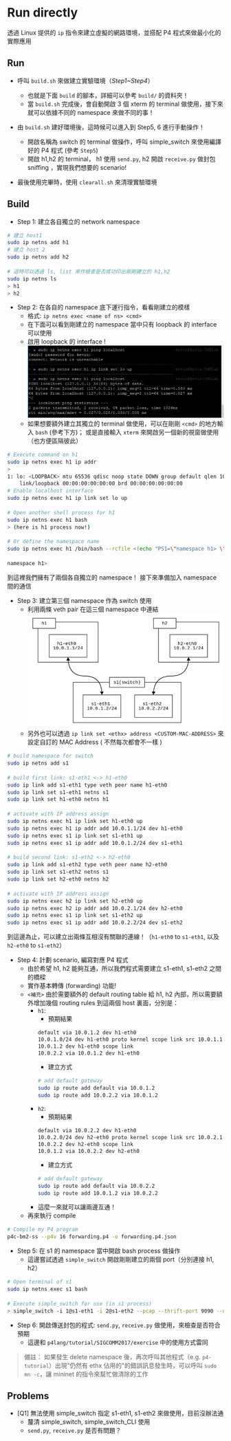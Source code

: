 # Run directly

透過 Linux 提供的 `ip` 指令來建立虛擬的網路環境，並搭配 P4 程式來做最小化的實際應用

## Run

* 呼叫 `build.sh` 來做建立實驗環境（*Step1~Step4*）
    * 也就是下面 `build` 的腳本，詳細可以參考 `build/` 的資料夾！
    * 當 `build.sh` 完成後，會自動開啟 3 個 xterm 的 terminal 做使用，接下來就可以依據不同的 namespace 來做不同的事！
* 由 `build.sh` 建好環境後，這時候可以進入到 Step5, 6 進行手動操作！
    * 開啟名稱為 switch 的 terminal 做操作，呼叫 simple_switch 來使用編譯好的 P4 程式 (參考 `Step5`)
    * 開啟 h1,h2 的 terminal， h1 使用 `send.py`, h2 開啟 `receive.py` 做封包 sniffing ，實現我們想要的 scenario!

* 最後使用完畢時，使用 `clearall.sh` 來清理實驗環境

## Build 

* Step 1: 建立各自獨立的 network namespace 

```bash
# 建立 host1
sudo ip netns add h1
# 建立 host 2
sudo ip netns add h2

# 這時可以透過 ls, list 來作檢查是否成功印出剛剛建立的 h1,h2
sudo ip netns ls
> h1
> h2
```

* Step 2: 在各自的 namespace 底下運行指令，看看剛建立的模樣
    * 格式: `ip netns exec <name of ns> <cmd>`
    * 在下面可以看到剛建立的 namespace 當中只有 loopback 的 interface 可以使用
    * 啟用 loopback 的 interface !
        ![](../../Resource/screenshot/netns_lo_ping.PNG)
    * 如果想要額外建立其獨立的 terminal 做使用，可以在剛剛 `<cmd>` 的地方輸入 `bash` (參考下方)； 或是直接輸入 `xterm` 來開啟另一個新的視窗做使用（也方便區隔彼此）
```bash
# Execute command on h1
sudo ip netns exec h1 ip addr
> 
1: lo: <LOOPBACK> mtu 65536 qdisc noop state DOWN group default qlen 1000
    link/loopback 00:00:00:00:00:00 brd 00:00:00:00:00:00
# Enable localhost interface
sudo ip netns exec h1 ip link set lo up

# Open another shell process for h1
sudo ip netns exec h1 bash
> (here is h1 process now!)

# Or define the namespace name 
sudo ip netns exec h1 /bin/bash --rcfile <(echo "PS1=\"namespace h1> \"")

namespace h1>
```

到這裡我們擁有了兩個各自獨立的 namespace！ 接下來準備加入 namespace 間的通信

* Step 3: 建立第三個 namespace 作為 switch 使用
    * 利用兩條 veth pair 在這三個 namespace 中連結
    ![](../../Resource/gliffy/run_directly_scenario.png)
    * 另外也可以透過 `ip link set <ethx> address <CUSTOM-MAC-ADDRESS>` 來設定自訂的 MAC Address ( 不然每次都會不一樣 )
```bash
# build namespace for switch
sudo ip netns add s1

# build first link: s1-eth1 <-> h1-eth0
sudo ip link add s1-eth1 type veth peer name h1-eth0
sudo ip link set s1-eth1 netns s1
sudo ip link set h1-eth0 netns h1

# activate with IP address assign
sudo ip netns exec h1 ip link set h1-eth0 up
sudo ip netns exec h1 ip addr add 10.0.1.1/24 dev h1-eth0
sudo ip netns exec s1 ip link set s1-eth1 up
sudo ip netns exec s1 ip addr add 10.0.1.2/24 dev s1-eth1

# build second link: s1-eth2 <-> h2-eth0
sudo ip link add s1-eth2 type veth peer name h2-eth0
sudo ip link set s1-eth2 netns s1
sudo ip link set h2-eth0 netns h2

# activate with IP address assign
sudo ip netns exec h2 ip link set h2-eth0 up
sudo ip netns exec h2 ip addr add 10.0.2.1/24 dev h2-eth0
sudo ip netns exec s1 ip link set s1-eth2 up
sudo ip netns exec s1 ip addr add 10.0.2.2/24 dev s1-eth2
```

到這邊為止，可以建立出兩條互相沒有關聯的連線！（`h1-eth0` to `s1-eth1`, 以及 `h2-eth0` to `s1-eth2`）

* Step 4: 計劃 scenario, 編寫對應 P4 程式
    * 由於希望 h1, h2 能夠互通，所以我們程式需要建立 s1-eth1, s1-eth2 之間的橋樑
    * 實作基本轉傳 (forwarding) 功能!
    * `<補充>` 由於需要額外的 default routing table 給 h1, h2 內部，所以需要額外增加幾個 routing rules 到這兩個 host 裏面，分別是：
        * `h1`:
            * 預期結果
            ```
            default via 10.0.1.2 dev h1-eth0
            10.0.1.0/24 dev h1-eth0 proto kernel scope link src 10.0.1.1
            10.0.1.2 dev h1-eth0 scope link
            10.0.2.2 via 10.0.1.2 dev h1-eth0
            ```
            * 建立方式
            ```bash
            # add default gateway
            sudo ip route add default via 10.0.1.2
            sudo ip route add 10.0.2.2 via 10.0.1.2
            ```
        * `h2`:
            * 預期結果
            ```
            default via 10.0.2.2 dev h1-eth0
            10.0.2.0/24 dev h2-eth0 proto kernel scope link src 10.0.2.1
            10.0.2.2 dev h2-eth0 scope link
            10.0.1.2 via 10.0.2.2 dev h2-eth0
            ```
            * 建立方式
            ```bash
            # add default gateway
            sudo ip route add default via 10.0.2.2
            sudo ip route add 10.0.1.2 via 10.0.2.2
            ```
        * 這麼一來就可以讓兩邊互通！
    * 再來執行 compile
```bash
# Compile my P4 program
p4c-bm2-ss --p4v 16 forwarding.p4 -o forwarding.p4.json
```

* Step 5: 在 s1 的 namespace 當中開啟 bash process 做操作
    * 這邊嘗試透過 `simple_switch` 開啟剛剛建立的兩個 port（分別連接 h1, h2）
```bash
# Open terminal of s1
sudo ip netns exec s1 bash

# Execute simple_switch for use (in s1 process)
> simple_switch -i 1@s1-eth1 -i 2@s1-eth2 --pcap --thrift-port 9090 --nanolog ipc:///tmp/bm-0-log.ipc --device-id 0 forwarding.p4.json --log-console
```

* Step 6: 開啟傳送封包的程式: `send.py`, `receive.py` 做使用，來檢查是否符合預期
    * 這邊和 `p4lang/tutorial/SIGCOMM2017/exercise` 中的使用方式雷同


> 備註：
> 如果發生 delete namespace 後，再次呼叫其他程式（e.g. `p4-tutorial`）出現"仍然有 ethx 佔用的"的錯誤訊息發生時，可以呼叫 `sudo mn -c`，讓 mininet 的指令來幫忙做清除的工作

## Problems

* [Q1] 無法使用 simple_switch 指定 s1-eth1, s1-eth2 來做使用，目前沒辦法通
    * 釐清 simple_switch, simple_switch_CLI 使用
    * `send.py`, `receive.py` 是否有問題？